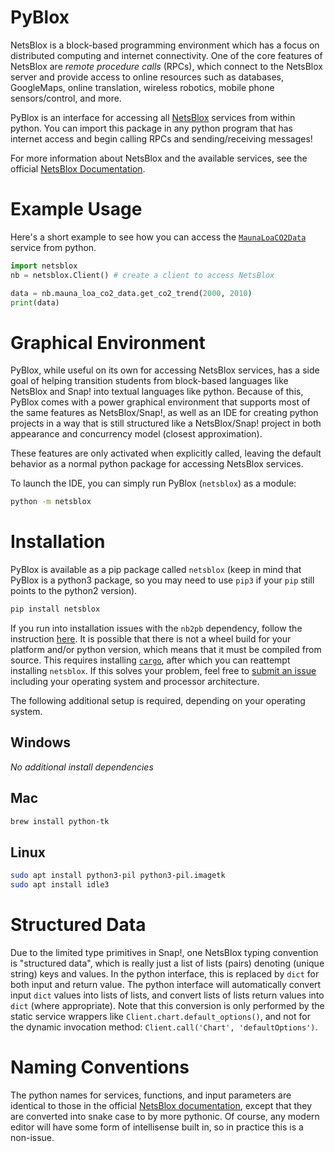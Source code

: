 # PyBlox

NetsBlox is a block-based programming environment which has a focus on distributed computing and internet connectivity.
One of the core features of NetsBlox are _remote procedure calls_ (RPCs), which connect to the NetsBlox server and provide access to online resources such as databases, GoogleMaps, online translation, wireless robotics, mobile phone sensors/control, and more.

PyBlox is an interface for accessing all [NetsBlox](https://netsblox.org/) services from within python.
You can import this package in any python program that has internet access and begin calling RPCs and sending/receiving messages!

For more information about NetsBlox and the available services, see the official [NetsBlox Documentation](https://editor.netsblox.org/docs/index.html).

# Example Usage

Here's a short example to see how you can access the [`MaunaLoaCO2Data`](https://editor.netsblox.org/docs/services/MaunaLoaCO2Data/index.html) service from python.

```py
import netsblox
nb = netsblox.Client() # create a client to access NetsBlox

data = nb.mauna_loa_co2_data.get_co2_trend(2000, 2010)
print(data)
```

# Graphical Environment

PyBlox, while useful on its own for accessing NetsBlox services, has a side goal of helping transition students from block-based languages like NetsBlox and Snap! into textual languages like python.
Because of this, PyBlox comes with a power graphical environment that supports most of the same features as NetsBlox/Snap!, as well as an IDE for creating python projects in a way that is still structured like a NetsBlox/Snap! project in both appearance and concurrency model (closest approximation).

These features are only activated when explicitly called, leaving the default behavior as a normal python package for accessing NetsBlox services.

To launch the IDE, you can simply run PyBlox (`netsblox`) as a module:

```sh
python -m netsblox
```

# Installation

PyBlox is available as a pip package called `netsblox` (keep in mind that PyBlox is a python3 package, so you may need to use `pip3` if your `pip` still points to the python2 version).

```sh
pip install netsblox
```

If you run into installation issues with the `nb2pb` dependency, follow the instruction [here](https://github.com/dragazo/nb2pb).
It is possible that there is not a wheel build for your platform and/or python version, which means that it must be compiled from source.
This requires installing [`cargo`](https://doc.rust-lang.org/cargo/getting-started/installation.html), after which you can reattempt installing `netsblox`.
If this solves your problem, feel free to [submit an issue](https://github.com/dragazo/PyBlox/issues/new) including your operating system and processor architecture.

The following additional setup is required, depending on your operating system.

## Windows

_No additional install dependencies_

## Mac

```sh
brew install python-tk
```

## Linux

```sh
sudo apt install python3-pil python3-pil.imagetk
sudo apt install idle3
```

# Structured Data

Due to the limited type primitives in Snap!, one NetsBlox typing convention is "structured data", which is really just a list of lists (pairs) denoting (unique string) keys and values.
In the python interface, this is replaced by `dict` for both input and return value.
The python interface will automatically convert input `dict` values into lists of lists, and convert lists of lists return values into `dict` (where appropriate).
Note that this conversion is only performed by the static service wrappers like `Client.chart.default_options()`, and not for the dynamic invocation method: `Client.call('Chart', 'defaultOptions')`.

# Naming Conventions

The python names for services, functions, and input parameters are identical to those in the official [NetsBlox documentation](https://editor.netsblox.org/docs/index.html), except that they are converted into snake case to by more pythonic.
Of course, any modern editor will have some form of intellisense built in, so in practice this is a non-issue.
